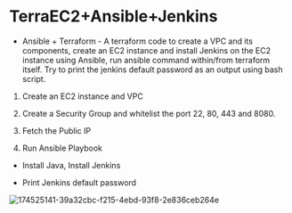 # TerraEC2+Ansible+Jenkins


- Ansible + Terraform - A terraform code to create a VPC and its components, create an EC2 instance and install Jenkins on the EC2 instance using Ansible, run ansible command within/from terraform itself. Try to print the jenkins default password as an output using bash script. 

1) Create an EC2 instance and VPC

2) Create a Security Group and whitelist the port 22, 80, 443 and 8080.

3) Fetch the Public IP

4) Run Ansible Playbook

- Install Java, Install Jenkins

- Print Jenkins default password


![174525141-39a32cbc-f215-4ebd-93f8-2e836ceb264e](https://user-images.githubusercontent.com/85149943/191419688-f0c2f824-9d9d-4aa5-a4ea-ba2554104cf2.png)

